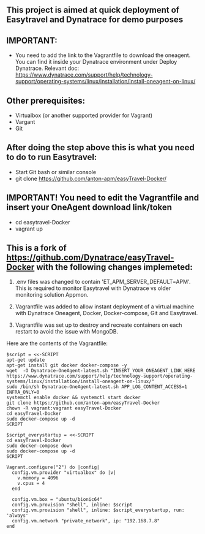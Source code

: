 ## This project is aimed at quick deployment of Easytravel and Dynatrace for demo purposes

## IMPORTANT:
- You need to add the link to the Vagrantfile to download the oneagent. You can find it inside your Dynatrace environment under Deploy Dynatrace. Relevant doc:
 https://www.dynatrace.com/support/help/technology-support/operating-systems/linux/installation/install-oneagent-on-linux/

## Other prerequisites:
- Virtualbox (or another supported provider for Vagrant)
- Vargant
- Git

## After doing the step above this is what you need to do to run Easytravel:
- Start Git bash or similar console
- git clone https://github.com/anton-apm/easyTravel-Docker/
## IMPORTANT! You need to edit the Vagrantfile and insert your OneAgent download link/token
- cd easytravel-Docker
- vagrant up

## This is a fork of https://github.com/Dynatrace/easyTravel-Docker with the following changes implemeted:

1. .env files was changed to contain 'ET_APM_SERVER_DEFAULT=APM'. This is required to monitor Easytravel with Dynatrace vs older  monitoring solution Appmon.

2. Vagrantfile was added to allow instant deployment of a virtual machine with Dynatrace Oneagent, Docker, Docker-compose, Git and Easytravel. 

3. Vagrantfile was set up to destroy and recreate containers on each restart to avoid the issue with MongoDB.



Here are the contents of the Vagrantfile:
```
$script = <<-SCRIPT
apt-get update
apt-get install git docker docker-compose -y
wget  -O Dynatrace-OneAgent-latest.sh "INSERT_YOUR_ONEAGENT_LINK_HERE https://www.dynatrace.com/support/help/technology-support/operating-systems/linux/installation/install-oneagent-on-linux/"
sudo /bin/sh Dynatrace-OneAgent-latest.sh APP_LOG_CONTENT_ACCESS=1 INFRA_ONLY=0
systemctl enable docker && systemctl start docker
git clone https://github.com/anton-apm/easyTravel-Docker
chown -R vagrant:vagrant easyTravel-Docker
cd easyTravel-Docker
sudo docker-compose up -d
SCRIPT

$script_everystartup = <<-SCRIPT
cd easyTravel-Docker
sudo docker-compose down
sudo docker-compose up -d
SCRIPT

Vagrant.configure("2") do |config|
  config.vm.provider "virtualbox" do |v|
    v.memory = 4096
    v.cpus = 4
  end

  config.vm.box = "ubuntu/bionic64"
  config.vm.provision "shell", inline: $script
  config.vm.provision "shell", inline: $script_everystartup, run: 'always'
  config.vm.network "private_network", ip: "192.168.7.8"
end
```
